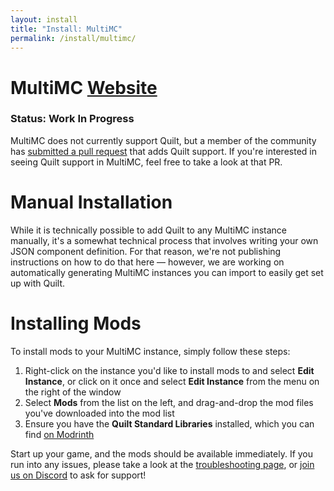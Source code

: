 ```yaml
---
layout: install
title: "Install: MultiMC"
permalink: /install/multimc/
---
```


# MultiMC <a href="https://multimc.org" class="button is-link is-pulled-right"><span class="icon"><i class="fas fa-globe"></i></span><span>Website</span></a>

### Status: Work In Progress

MultiMC does not currently support Quilt, but a member of the community has 
[submitted a pull request](https://github.com/MultiMC/Launcher/pull/3760) that adds Quilt support. If you're 
interested in seeing Quilt support in MultiMC, feel free to take a look at that PR.

# Manual Installation

While it is technically possible to add Quilt to any MultiMC instance manually, it's a somewhat technical process that
involves writing your own JSON component definition. For that reason, we're not publishing instructions on how to do 
that here &mdash; however, we are working on automatically generating MultiMC instances you can import to easily get 
set up with Quilt.

# Installing Mods

To install mods to your MultiMC instance, simply follow these steps:

1. Right-click on the instance you'd like to install mods to and select **Edit Instance**, or click on it once and
   select **Edit Instance** from the menu on the right of the window
2. Select **Mods** from the list on the left, and drag-and-drop the mod files you've downloaded into the mod list
3. Ensure you have the **Quilt Standard Libraries** installed, which you can find
   [on Modrinth](https://modrinth.com/mod/qsl)

Start up your game, and the mods should be available immediately. If you run into any issues, please take a look at the
[troubleshooting page](/usage/troubleshooting), or [join us on Discord](https://discord.quiltmc.org) to ask for support!
